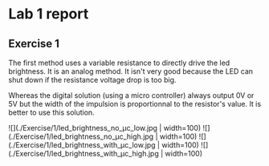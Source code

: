 # Lab 1 report

## Exercise 1

The first method uses a variable resistance to directly drive the led brightness.
It is an analog method. It isn't very good because the LED can shut down if the resistance voltage drop is too big.

Whereas the digital solution (using a micro controller) always output 0V or 5V but the width of the impulsion is proportionnal to the resistor's value. It is better to use this solution.



![](./Exercise/1/led_brightness_no_µc_low.jpg | width=100)
![](./Exercise/1/led_brightness_no_µc_high.jpg | width=100)
![](./Exercise/1/led_brightness_with_µc_low.jpg | width=100)
![](./Exercise/1/led_brightness_with_µc_high.jpg | width=100)
